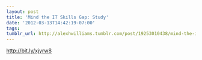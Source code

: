 ```yaml
---
layout: post
title: 'Mind the IT Skills Gap: Study'
date: '2012-03-13T14:42:19-07:00'
tags: 
tumblr_url: http://alexhwilliams.tumblr.com/post/19253010438/mind-the-it-skills-gap-study
---
```

<p><a href="http://bit.ly/xjyrw8">http://bit.ly/xjyrw8</a></p>
